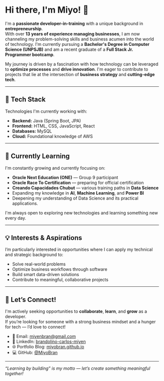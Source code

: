 # Hi there, I'm Miyo! 👋

I'm a **passionate developer-in-training** with a unique background in **entrepreneurship**.  
With over **13 years of experience managing businesses**, I am now channeling my problem-solving skills and business acumen into the world of technology. I'm currently pursuing a **Bachelor's Degree in Computer Science (UNPSJB)** and am a recent graduate of a **Full Stack Jr. Programmer bootcamp**.

My journey is driven by a fascination with how technology can be leveraged to **optimize processes** and **drive innovation**. I'm eager to contribute to projects that lie at the intersection of **business strategy** and **cutting-edge tech**.

---

## 🚀 Tech Stack
Technologies I'm currently working with:

- **Backend:** Java (Spring Boot, JPA)
- **Frontend:** HTML, CSS, JavaScript, React
- **Databases:** MySQL
- **Cloud:** Foundational knowledge of AWS

---

## 🌱 Currently Learning
I'm constantly growing and currently focusing on:

- **Oracle Next Education (ONE)** — Group 9 participant  
- **Oracle Race To Certification** — preparing for official certification  
- **Creando Capacidades Chubut** — various training paths in **Data Science**  
- Expanding my knowledge in **AI**, **Machine Learning**, and **Power BI**
- Deepening my understanding of Data Science and its practical applications.

I'm always open to exploring new technologies and learning something new every day.

---

## 💡 Interests & Aspirations
I’m particularly interested in opportunities where I can apply my technical and strategic background to:

- Solve real-world problems
- Optimize business workflows through software
- Build smart data-driven solutions  
- Contribute to meaningful, collaborative projects

---

## 🤝 Let’s Connect!
I'm actively seeking opportunities to **collaborate**, **learn**, and **grow** as a developer.  
If you’re looking for someone with a strong business mindset and a hunger for tech — I’d love to connect!

- 📧 Email: [miyenbran@gmail.com](mailto:miyenbran@gmail.com)  
- 💼 LinkedIn: [brandolino-carlos-miyen](https://www.linkedin.com/in/brandolino-carlos-miyen/)  
- 🌐 Portfolio Blog: [miyobran.github.io](https://miyobran.github.io/)  
- 💻 GitHub: [@MiyoBran](https://github.com/MiyoBran)

---

_“Learning by building” is my motto — let’s create something meaningful together!_
